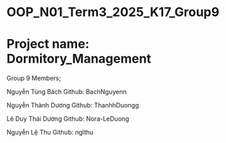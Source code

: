 # OOP_N01_Term3_2025_K17_Group9
# Project name: Dormitory_Management
Group 9
Members;

Nguyễn Tùng Bách
Github: BachNguyenn

Nguyễn Thành Dương
Github: ThanhhDuongg

Lê Duy Thái Dương
Github: Nora-LeDuong

Nguyễn Lệ Thu
Github: nglthu
#